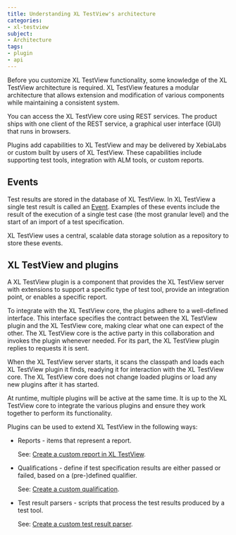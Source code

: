 ```yaml
---
title: Understanding XL TestView's architecture
categories:
- xl-testview
subject:
- Architecture
tags:
- plugin
- api
---
```


Before you customize XL TestView functionality, some knowledge of the XL TestView architecture is required. XL TestView features a modular architecture that allows extension and modification of various components while maintaining a consistent system.

You can access the XL TestView core using REST services. The product ships with one client of the REST service, a graphical user interface (GUI) that runs in browsers.

Plugins add capabilities to XL TestView and may be delivered by XebiaLabs or custom built by users of XL TestView. These capabilities include supporting test tools, integration with ALM tools, or custom reports.

## Events

Test results are stored in the database of XL TestView. In XL TestView a single test result is called an [Event](/xl-testview/concept/events.html).
Examples of these events include the result of the execution of a single test case (the most granular level) and the start of an import of a test specification.

XL TestView uses a central, scalable data storage solution as a repository to store these events.

## XL TestView and plugins

A XL TestView plugin is a component that provides the XL TestView server with extensions to support a specific type of test tool, provide an integration point, or enables a specific report.

To integrate with the XL TestView core, the plugins adhere to a well-defined interface. This interface specifies the contract between the XL TestView plugin and the XL TestView core, making  clear what one can expect of the other. The XL TestView core is the active party in this collaboration and invokes the plugin whenever needed. For its part, the XL TestView plugin replies to requests it is sent. 

When the XL TestView server starts, it scans the classpath and loads each XL TestView plugin it finds, readying it for interaction with the XL TestView core. The XL TestView core does not change loaded plugins or load any new plugins after it has started.

At runtime, multiple plugins will be active at the same time. It is up to the XL TestView core to integrate the various plugins and ensure they work together to perform its functionality.

Plugins can be used to extend XL TestView in the following ways:

- Reports - items that represent a report.
  
  See: [Create a custom report in XL TestView](/xl-testview/how-to/create-a-custom-report.html).
- Qualifications - define if test specification results are either passed or failed, based on a (pre-)defined qualifier.

  See: [Create a custom qualification](/xl-testview/how-to/create-a-custom-qualification.html).
- Test result parsers - scripts that process the test results produced by a test tool.

  See: [Create a custom test result parser](/xl-testview/how-to/create-a-custom-test-results-parser.html).
